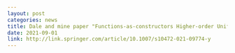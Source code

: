 ```yaml
---
layout: post
categories: news
title: Dale and mine paper "Functions-as-constructors Higher-order Unification, Extended Pattern Unification" was accepted for publication in the "Annals of Mathematics and Artificial Intelligence" (Author)
date: 2021-09-01
link: http://link.springer.com/article/10.1007/s10472-021-09774-y
---
```

